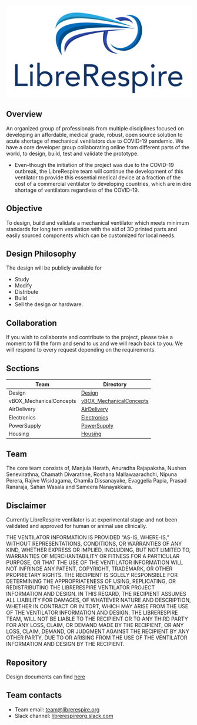 ![ventilator](Images/librerespire.svg)

## Overview

An organized group of professionals from multiple disciplines focused on developing an  affordable, medical grade, robust,  open source  solution to acute shortage of mechanical ventilators due to COVID-19 pandemic. We have a core developer group collaborating online from different parts of the world, to design, build, test and validate the prototype.

- Even-though the initiation of the project was due to the COVID-19 outbreak, the LibreRespire team will continue the development of this ventilator to provide this essential medical device at a fraction of the cost of a commercial ventilator to developing countries, which are in dire shortage of ventilators regardless of the COVID-19.


## Objective

To design, build and validate a mechanical ventilator which meets minimum standards for long term ventilation with the aid of 3D printed parts and easily sourced components  which can be customized for local needs.


## Design Philosophy

The design will be publicly available for
- Study
- Modify
- Distribute
- Build
- Sell the design or hardware.


##  Collaboration

If you wish to collaborate and contribute to the project, please take a moment to fill the form and send to us and we will reach back to you. We will respond to every request depending on the requirements.  


## Sections

| Team | Directory |
|---|---|
| Design | [Design](/Design) |
| vBOX_MechanicalConcepts | [vBOX_MechanicalConcepts](/vBOX_MechanicalConcepts) |
| AirDelivery | [AirDelivery](/AirDelivery) |
| Electronics | [Electronics](/Electronics) |
| PowerSupply | [PowerSupply](/PowerSupply) |
| Housing | [Housing](/Housing) |



## Team
The core team consists of, Manjula Herath, Anuradha Rajapaksha, Nushen Senevirathna, Chamath Divarathne, Roshana Mallawaarachchi, Nipuna Perera,  Rajive Wisidagama, Chamila Dissanayake, Evaggelia Papia, Prasad Ranaraja, Sahan Wasala and Sameera Nanayakkara.


## Disclaimer

Currently LibreRespire ventilator is at experimental stage and not been validated  and approved for human or animal use clinically.

THE VENTILATOR INFORMATION IS PROVIDED “AS-IS, WHERE-IS,” WITHOUT REPRESENTATIONS, CONDITIONS, OR WARRANTIES OF ANY KIND, WHETHER EXPRESS OR IMPLIED, INCLUDING, BUT NOT LIMITED TO,  WARRANTIES OF MERCHANTABILITY OR FITNESS FOR A PARTICULAR PURPOSE, OR THAT THE USE OF THE VENTILATOR INFORMATION WILL NOT INFRINGE ANY PATENT, COPYRIGHT, TRADEMARK, OR OTHER PROPRIETARY RIGHTS.   THE RECIPIENT IS SOLELY RESPONSIBLE FOR DETERMINING THE APPROPRIATENESS OF USING, REPLICATING, OR REDISTRIBUTING THE LIBRERESPIRE VENTILATOR PROJECT INFORMATION AND DESIGN. IN THIS REGARD, THE RECIPIENT ASSUMES ALL LIABILITY FOR DAMAGES, OF WHATEVER NATURE AND DESCRIPTION, WHETHER IN CONTRACT OR IN TORT, WHICH MAY ARISE FROM THE USE OF THE VENTILATOR INFORMATION AND DESIGN.  THE LIBRERESPIRE TEAM, WILL NOT BE LIABLE TO THE RECIPIENT OR TO ANY THIRD PARTY FOR ANY LOSS, CLAIM, OR DEMAND MADE BY THE RECIPIENT, OR ANY LOSS, CLAIM, DEMAND, OR JUDGMENT AGAINST THE RECIPIENT BY ANY OTHER PARTY, DUE TO OR ARISING FROM THE USE OF THE VENTILATOR INFORMATION AND DESIGN BY THE RECIPIENT.



## Repository

Design documents can find [here](https://github.com/librerespire/ventilator)

## Team contacts

- Team email: [team@librerespire.org](mailto:team@librerespire.org)
- Slack channel: [librerespireorg.slack.com](https://librerespireorg.slack.com)
